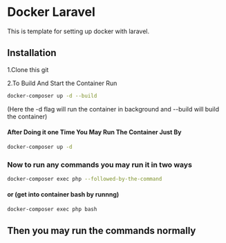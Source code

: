 # Docker Laravel 

This is template for setting up docker with laravel.

## Installation

1.Clone this git

2.To Build And Start the Container Run


```bash
docker-composer up -d --build
```
(Here the -d flag will run the container in background and --build will build the container)

#### After Doing it one Time You May Run The Container Just By

```bash
docker-composer up -d 
```
### Now to run any commands you may run it in two ways

```bash
docker-composer exec php --followed-by-the-command
```
#### or (get into container bash by runnng)
```bash
docker-composer exec php bash
```
## Then you may run the commands normally
